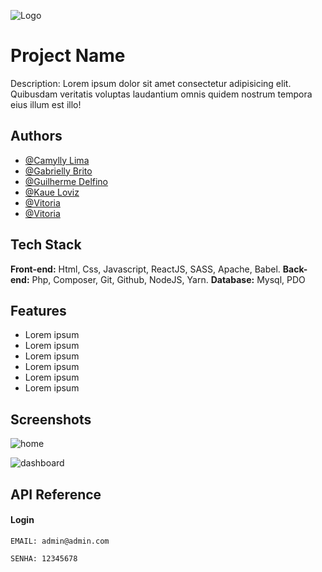 ![Logo](https://upload.wikimedia.org/wikipedia/commons/thumb/a/a6/Logo_NIKE.svg/2560px-Logo_NIKE.svg.png)
# Project Name

Description: Lorem ipsum dolor sit amet consectetur adipisicing elit. Quibusdam veritatis voluptas laudantium omnis quidem nostrum
tempora eius illum est illo!


## Authors

- [@Camylly Lima](https://www.github.com/Deofino)
- [@Gabrielly Brito](https://github.com/vitoriaGoncalves08)
- [@Guilherme Delfino](https://github.com/vitoriaGoncalves08)
- [@Kaue Loviz](https://github.com/vitoriaGoncalves08)
- [@Vitoria](https://github.com/vitoriaGoncalves08)
- [@Vitoria](https://github.com/vitoriaGoncalves08)



## Tech Stack

**Front-end:** Html, Css, Javascript, ReactJS, SASS, Apache, Babel.
**Back-end:** Php, Composer, Git, Github, NodeJS, Yarn.
**Database:** Mysql, PDO




## Features

- Lorem ipsum
- Lorem ipsum
- Lorem ipsum
- Lorem ipsum
- Lorem ipsum
- Lorem ipsum


## Screenshots


![home](https://about.fb.com/br/wp-content/uploads/sites/11/2020/05/News-Feed_pt_BR.png?w=890&resize=890%2C500)

![dashboard](https://img.olhardigital.com.br/wp-content/uploads/2019/01/20190109115815.jpg)


## API Reference
#### Login
```http
EMAIL: admin@admin.com
```
```http
SENHA: 12345678
```
